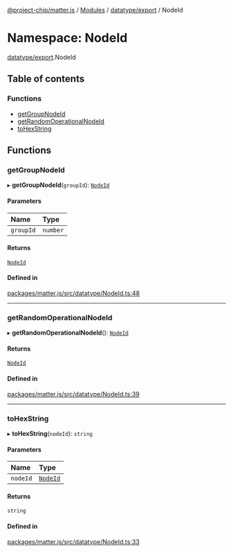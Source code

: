 [@project-chip/matter.js](../README.md) / [Modules](../modules.md) / [datatype/export](datatype_export.md) / NodeId

# Namespace: NodeId

[datatype/export](datatype_export.md).NodeId

## Table of contents

### Functions

- [getGroupNodeId](datatype_export.NodeId.md#getgroupnodeid)
- [getRandomOperationalNodeId](datatype_export.NodeId.md#getrandomoperationalnodeid)
- [toHexString](datatype_export.NodeId.md#tohexstring)

## Functions

### getGroupNodeId

▸ **getGroupNodeId**(`groupId`): [`NodeId`](datatype_export.md#nodeid)

#### Parameters

| Name | Type |
| :------ | :------ |
| `groupId` | `number` |

#### Returns

[`NodeId`](datatype_export.md#nodeid)

#### Defined in

[packages/matter.js/src/datatype/NodeId.ts:48](https://github.com/project-chip/matter.js/blob/be83914/packages/matter.js/src/datatype/NodeId.ts#L48)

___

### getRandomOperationalNodeId

▸ **getRandomOperationalNodeId**(): [`NodeId`](datatype_export.md#nodeid)

#### Returns

[`NodeId`](datatype_export.md#nodeid)

#### Defined in

[packages/matter.js/src/datatype/NodeId.ts:39](https://github.com/project-chip/matter.js/blob/be83914/packages/matter.js/src/datatype/NodeId.ts#L39)

___

### toHexString

▸ **toHexString**(`nodeId`): `string`

#### Parameters

| Name | Type |
| :------ | :------ |
| `nodeId` | [`NodeId`](datatype_export.md#nodeid) |

#### Returns

`string`

#### Defined in

[packages/matter.js/src/datatype/NodeId.ts:33](https://github.com/project-chip/matter.js/blob/be83914/packages/matter.js/src/datatype/NodeId.ts#L33)
